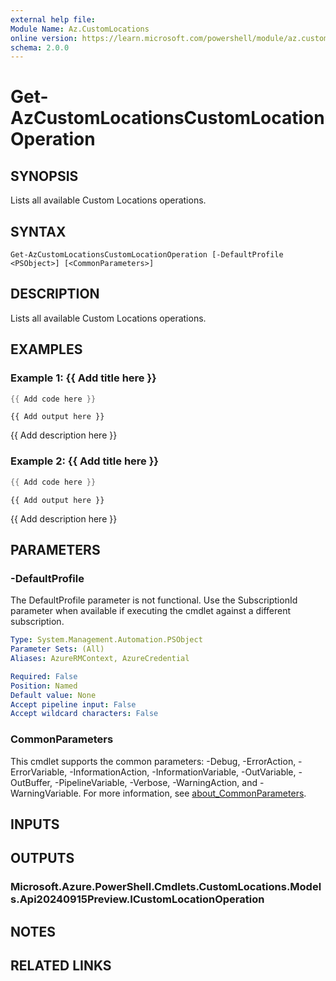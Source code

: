 ```yaml
---
external help file:
Module Name: Az.CustomLocations
online version: https://learn.microsoft.com/powershell/module/az.customlocations/get-azcustomlocationscustomlocationoperation
schema: 2.0.0
---
```


# Get-AzCustomLocationsCustomLocationOperation

## SYNOPSIS
Lists all available Custom Locations operations.

## SYNTAX

```
Get-AzCustomLocationsCustomLocationOperation [-DefaultProfile <PSObject>] [<CommonParameters>]
```

## DESCRIPTION
Lists all available Custom Locations operations.

## EXAMPLES

### Example 1: {{ Add title here }}
```powershell
{{ Add code here }}
```

```output
{{ Add output here }}
```

{{ Add description here }}

### Example 2: {{ Add title here }}
```powershell
{{ Add code here }}
```

```output
{{ Add output here }}
```

{{ Add description here }}

## PARAMETERS

### -DefaultProfile
The DefaultProfile parameter is not functional.
Use the SubscriptionId parameter when available if executing the cmdlet against a different subscription.

```yaml
Type: System.Management.Automation.PSObject
Parameter Sets: (All)
Aliases: AzureRMContext, AzureCredential

Required: False
Position: Named
Default value: None
Accept pipeline input: False
Accept wildcard characters: False
```

### CommonParameters
This cmdlet supports the common parameters: -Debug, -ErrorAction, -ErrorVariable, -InformationAction, -InformationVariable, -OutVariable, -OutBuffer, -PipelineVariable, -Verbose, -WarningAction, and -WarningVariable. For more information, see [about_CommonParameters](http://go.microsoft.com/fwlink/?LinkID=113216).

## INPUTS

## OUTPUTS

### Microsoft.Azure.PowerShell.Cmdlets.CustomLocations.Models.Api20240915Preview.ICustomLocationOperation

## NOTES

## RELATED LINKS


